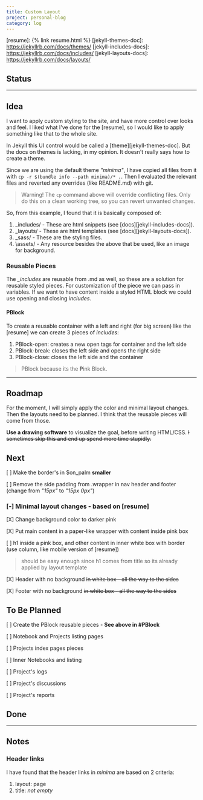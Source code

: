 ```yaml
---
title: Custom Layout
project: personal-blog
category: log
---
```

[resume]: {% link resume.html %}
[jekyll-themes-doc]: https://jekyllrb.com/docs/themes/
[jekyll-includes-docs]: https://jekyllrb.com/docs/includes/
[jekyll-layouts-docs]: https://jekyllrb.com/docs/layouts/


## Status



---

## Idea

I want to apply custom styling to the site, and have more control over looks and feel. I liked what I've done for the [resume], so I would like to apply something like that to the whole site.

In Jekyll this UI control would be called a [theme][jekyll-themes-doc]. But the docs on themes is lacking, in my opinion. It doesn't really says how to create a theme.

Since we are using the default theme *"minima"*, I have copied all files from it with `cp -r $(bundle info --path minima)/* .`. Then I evaluated the relevant files and reverted any overrides (like README.md) with git.

> Warning! The `cp` command above will override conflicting files. Only do this on a clean working tree, so you can revert unwanted changes.

So, from this example, I found that it is basically composed of:

1. \_includes/ - These are html snippets (see [docs][jekyll-includes-docs]).
2. \_layouts/ - These are html templates (see [docs][jekyll-layouts-docs]).
3. \_sass/ - These are the styling files.
4. \assets/ - Any resource besides the above that be used, like an image for background.

### Reusable Pieces

The *\_includes* are reusable from .md as well, so these are a solution for reusable styled pieces. For customization of the piece we can pass in variables. If we want to have content inside a styled HTML block we could use opening and closing *includes*.

#### PBlock

To create a reusable container with a left and right (for big screen) like the [resume] we can create 3 pieces of *includes*:

1. PBlock-open: creates a new open tags for container and the left side
2. PBlock-break: closes the left side and opens the right side
3. PBlock-close: closes the left side and the container

> PBlock because its the **P**ink Block.

---

## Roadmap

For the moment, I will simply apply the color and minimal layout changes. Then the layouts need to be planned. I think that the reusable pieces will come from those.

**Use a drawing software** to visualize the goal, before writing HTML/CSS. ~~I sometimes skip this and end up spend more time stupidly.~~

## Next

[ ] Make the border's in $on_palm **smaller**

[ ] Remove the side padding from .wrapper in nav header and footer (change from *"15px"* to *"15px 0px"*)

### [-] Minimal layout changes - based on [resume]

[X] Change background color to darker pink

[X] Put main content in a paper-like wrapper with content inside pink box

[ ] h1 inside a pink box, and other content in inner white box with border (use column, like mobile version of [resume])

> should be easy enough since h1 comes from title so its already applied by layout template

[X] Header with no background ~~in white box - all the way to the sides~~

[X] Footer  with no background ~~in white box - all the way to the sides~~

## To Be Planned

[ ] Create the PBlock reusable pieces - **See above in #PBlock**

[ ] Notebook and Projects listing pages

[ ] Projects index pages pieces

[ ] Inner Notebooks and listing

[ ] Project's logs

[ ] Project's discussions

[ ] Project's reports

## Done


---

## Notes

### Header links

I have found that the header links in *minima* are based on 2 criteria:

1. layout: page
2. title: *not empty*

